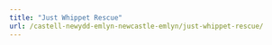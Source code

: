 ```yaml
---
title: "Just Whippet Rescue"
url: /castell-newydd-emlyn-newcastle-emlyn/just-whippet-rescue/
---
```

